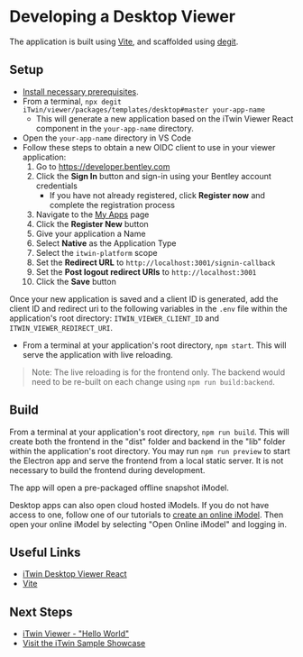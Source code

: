 # Developing a Desktop Viewer

The application is built using [Vite](https://github.com/vitejs/vite), and scaffolded using [degit](https://github.com/Rich-Harris/degit).

## Setup

- [Install necessary prerequisites](./development-prerequisites.md).
- From a terminal, `npx degit iTwin/viewer/packages/templates/desktop#master your-app-name`
  - This will generate a new application based on the iTwin Viewer React component in the `your-app-name` directory.
- Open the `your-app-name` directory in VS Code
- Follow these steps to obtain a new OIDC client to use in your viewer application:
  1. Go to <https://developer.bentley.com>
  2. Click the **Sign In** button and sign-in using your Bentley account credentials
     - If you have not already registered, click **Register now** and complete the registration process
  3. Navigate to the [My Apps](https://developer.bentley.com/my-apps/) page
  4. Click the **Register New** button
  5. Give your application a Name
  6. Select **Native** as the Application Type
  7. Select the `itwin-platform` scope
  8. Set the **Redirect URL** to `http://localhost:3001/signin-callback`
  9. Set the **Post logout redirect URIs** to `http://localhost:3001`
  10. Click the **Save** button

Once your new application is saved and a client ID is generated, add the client ID and redirect uri to the following variables in the `.env` file within the application's root directory: `ITWIN_VIEWER_CLIENT_ID` and `ITWIN_VIEWER_REDIRECT_URI`.

- From a terminal at your application's root directory, `npm start`. This will serve the application with live reloading.

> Note: The live reloading is for the frontend only. The backend would need to be re-built on each change using `npm run build:backend`.

## Build

From a terminal at your application's root directory, `npm run build`. This will create both the frontend in the "dist" folder and backend in the "lib" folder within the application's root directory. You may run `npm run preview` to start the Electron app and serve the frontend from a local static server. It is not necessary to build the frontend during development.

The app will open a pre-packaged offline snapshot iModel.

Desktop apps can also open cloud hosted iModels. If you do not have access to one, follow one of our tutorials to [create an online iModel](./index.md). Then open your online iModel by selecting "Open Online iModel" and logging in.

## Useful Links

- [iTwin Desktop Viewer React](https://www.npmjs.com/package/@itwin/desktop-viewer-react)
- [Vite](https://vite.dev/guide/)

## Next Steps

- [iTwin Viewer - "Hello World"](./hello-world-viewer)
- [Visit the iTwin Sample Showcase](https://www.itwinjs.org/sample-showcase/)
